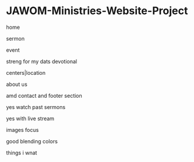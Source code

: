 # JAWOM-Ministries-Website-Project

home 



sermon

event

streng for my dats devotional 

centers|location

about  us 


amd contact and footer section 




yes watch past sermons 

yes with live stream 

images focus 


good blending colors 

things i wnat 
